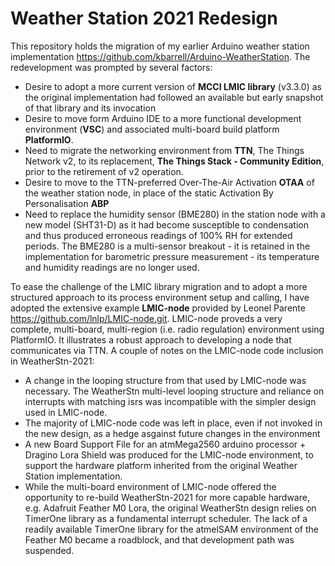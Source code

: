 # Weather Station 2021 Redesign

This repository holds the migration of my earlier Arduino weather station implementation https://github.com/kbarrell/Arduino-WeatherStation.  The redevelopment was prompted by several factors:

- Desire to adopt a more current version of **MCCI LMIC library** (v3.3.0) as the original implementation had followed an available but early snapshot of that library and its invocation
- Desire to move form Arduino IDE to a more functional development environment (**VSC**) and associated multi-board build platform **PlatformIO**.
- Need to migrate the networking environment from **TTN**, The Things Network v2, to its replacement, **The Things Stack - Community Edition**, prior to the retirement of v2 operation.
- Desire to move to the TTN-preferred Over-The-Air Activation **OTAA** of the weather station node, in place of the static Activation By Personalisation **ABP**
- Need to replace the humidity sensor (BME280) in the station node with a new model (SHT31-D) as it had become susceptible to condensation and thus produced erroneous readings of 100% RH for extended periods.  The BME280 is a multi-sensor breakout - it is retained in the implementation for barometric pressure measurement - its temperature and humidity readings are no longer used.

To ease the challenge of the LMIC library migration and to adopt a more structured approach to its process environment setup and calling, I have adopted the extensive example **LMIC-node** provided by Leonel Parente https://github.com/lnlp/LMIC-node.git.  LMIC-node proveds a very complete, multi-board, multi-region (i.e. radio regulation) environment using PlatformIO. It illustrates a robust approach to developing a node that communicates via TTN.  A couple of notes on the LMIC-node code inclusion in WeatherStn-2021:

- A change in the looping structure from that used by LMIC-node was necessary. The WeatherStn multi-level looping structure and reliance on interrupts with matching isrs was incompatible with the simpler design used in LMIC-node.
- The majority of LMIC-node code was left in place, even if not invoked in the new design, as a hedge asgainst future changes in the environment
- A new Board Support File for an atmMega2560 arduino processor + Dragino Lora Shield was produced for the LMIC-node environment, to support the hardware platform inherited from the original Weather Station implementation.
- While the multi-board environment of LMIC-node offered the opportunity to re-build WeatherStn-2021 for more capable hardware, e.g. Adafruit Feather M0 Lora, the original WeatherStn design relies on TimerOne library as a fundamental interrupt scheduler.  The lack of a readily available TimerOne library for the atmelSAM environment of the Feather M0 became a roadblock, and that development path was suspended.

